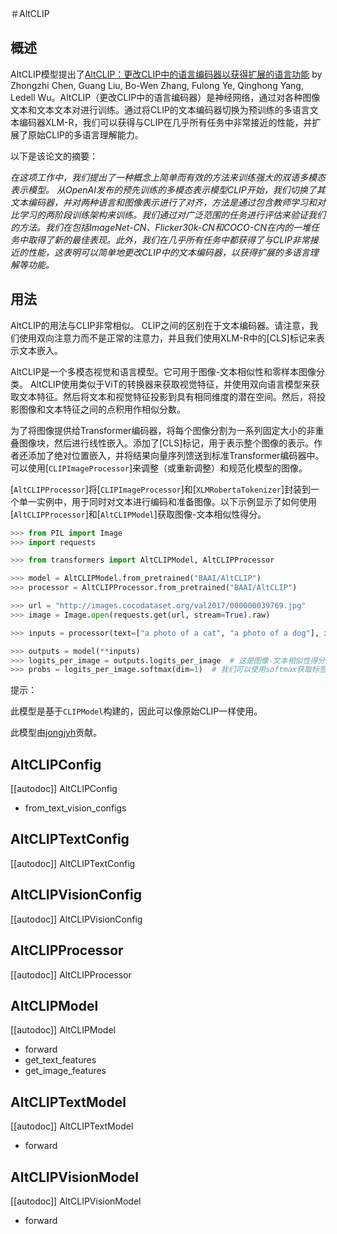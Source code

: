 <!--版权2022 The HuggingFace团队。版权所有。

根据Apache许可证，版本2.0（“许可证”），您不得使用此文件，除非符合许可证的规定。
您可以在以下网址获得许可证的副本

http://www.apache.org/licenses/LICENSE-2.0

除非适用法律、或经书面同意，根据许可证分发的软件是基于“安基础”的，没有任何形式的担保或条件，无论是明示的还是暗示的。请参阅许可证，获取有关特定语言的权限和限制。

⚠️ 请注意，此文件以Markdown格式编写，但包含针对我们的文档生成器（类似于MDX）的特定语法，可能无法在Markdown查看器中正确呈现。-->

＃AltCLIP

## 概述

AltCLIP模型提出了[AltCLIP：更改CLIP中的语言编码器以获得扩展的语言功能](https://arxiv.org/abs/2211.06679v2) by Zhongzhi Chen, Guang Liu, Bo-Wen Zhang, Fulong Ye, Qinghong Yang, Ledell Wu。AltCLIP（更改CLIP中的语言编码器）是神经网络，通过对各种图像文本和文本文本对进行训练。通过将CLIP的文本编码器切换为预训练的多语言文本编码器XLM-R，我们可以获得与CLIP在几乎所有任务中非常接近的性能，并扩展了原始CLIP的多语言理解能力。

以下是该论文的摘要：

*在这项工作中，我们提出了一种概念上简单而有效的方法来训练强大的双语多模态表示模型。
从OpenAI发布的预先训练的多模态表示模型CLIP开始，我们切换了其文本编码器，并对两种语言和图像表示进行了对齐，方法是通过包含教师学习和对比学习的两阶段训练架构来训练。我们通过对广泛范围的任务进行评估来验证我们的方法。我们在包括ImageNet-CN、Flicker30k-CN和COCO-CN在内的一堆任务中取得了新的最佳表现。此外，我们在几乎所有任务中都获得了与CLIP非常接近的性能，这表明可以简单地更改CLIP中的文本编码器，以获得扩展的多语言理解等功能。*

## 用法

AltCLIP的用法与CLIP非常相似。 CLIP之间的区别在于文本编码器。请注意，我们使用双向注意力而不是正常的注意力，并且我们使用XLM-R中的[CLS]标记来表示文本嵌入。

AltCLIP是一个多模态视觉和语言模型。它可用于图像-文本相似性和零样本图像分类。 AltCLIP使用类似于ViT的转换器来获取视觉特征，并使用双向语言模型来获取文本特征。然后将文本和视觉特征投影到具有相同维度的潜在空间。然后，将投影图像和文本特征之间的点积用作相似分数。

为了将图像提供给Transformer编码器，将每个图像分割为一系列固定大小的非重叠图像块，然后进行线性嵌入。添加了[CLS]标记，用于表示整个图像的表示。作者还添加了绝对位置嵌入，并将结果向量序列馈送到标准Transformer编码器中。可以使用[`CLIPImageProcessor`]来调整（或重新调整）和规范化模型的图像。

[`AltCLIPProcessor`]将[`CLIPImageProcessor`]和[`XLMRobertaTokenizer`]封装到一个单一实例中，用于同时对文本进行编码和准备图像。以下示例显示了如何使用[`AltCLIPProcessor`]和[`AltCLIPModel`]获取图像-文本相似性得分。

```python
>>> from PIL import Image
>>> import requests

>>> from transformers import AltCLIPModel, AltCLIPProcessor

>>> model = AltCLIPModel.from_pretrained("BAAI/AltCLIP")
>>> processor = AltCLIPProcessor.from_pretrained("BAAI/AltCLIP")

>>> url = "http://images.cocodataset.org/val2017/000000039769.jpg"
>>> image = Image.open(requests.get(url, stream=True).raw)

>>> inputs = processor(text=["a photo of a cat", "a photo of a dog"], images=image, return_tensors="pt", padding=True)

>>> outputs = model(**inputs)
>>> logits_per_image = outputs.logits_per_image  # 这是图像-文本相似性得分
>>> probs = logits_per_image.softmax(dim=1)  # 我们可以使用softmax获取标签概率
```

提示：

此模型是基于`CLIPModel`构建的，因此可以像原始CLIP一样使用。

此模型由[jongjyh](https://huggingface.co/jongjyh)贡献。

## AltCLIPConfig

[[autodoc]] AltCLIPConfig
- from_text_vision_configs

## AltCLIPTextConfig

[[autodoc]] AltCLIPTextConfig

## AltCLIPVisionConfig

[[autodoc]] AltCLIPVisionConfig

## AltCLIPProcessor

[[autodoc]] AltCLIPProcessor

## AltCLIPModel

[[autodoc]] AltCLIPModel
- forward
- get_text_features
- get_image_features

## AltCLIPTextModel

[[autodoc]] AltCLIPTextModel
- forward

## AltCLIPVisionModel

[[autodoc]] AltCLIPVisionModel
- forward